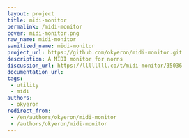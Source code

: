 ```yaml
---
layout: project
title: midi-monitor
permalink: /midi-monitor
cover: midi-monitor.png
raw_name: midi-monitor
sanitized_name: midi-monitor
project_url: https://github.com/okyeron/midi-monitor.git
description: A MIDI monitor for norns
discussion_url: https://llllllll.co/t/midi-monitor/35036
documentation_url: 
tags:
 - utility
 - midi
authors:
 - okyeron
redirect_from:
 - /en/authors/okyeron/midi-monitor
 - /authors/okyeron/midi-monitor
---
```

